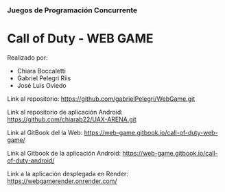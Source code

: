 ### Juegos de Programación Concurrente

# Call of Duty - WEB GAME

Realizado por:

* Chiara Boccaletti
* Gabriel Pelegri Riis
* José Luis Oviedo

Link al repositorio: https://github.com/gabrielPelegri/WebGame.git

Link al repositorio de aplicación Android: https://github.com/chiarab22/UAX-ARENA.git

Link al GitBook del la Web: https://web-game.gitbook.io/call-of-duty-web-game/

Link al Gitbook de la aplicación Android: https://web-game.gitbook.io/call-of-duty-android/

Link a la aplicación desplegada en Render: https://webgamerender.onrender.com/

